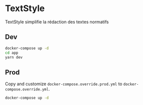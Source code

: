 # TextStyle

TextStyle simplifie la rédaction des textes normatifs

## Dev

```sh
docker-compose up -d
cd app
yarn dev
```

## Prod

Copy and customize `docker-compose.override.prod.yml` to `docker-compose.override.yml`.

```sh
docker-compose up -d

```

